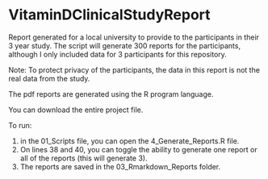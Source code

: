 # VitaminDClinicalStudyReport
Report generated for a local university to provide to the participants in their 3 year study. The script will generate 300 reports for the participants, although I only included data for 3 participants for this repository.

Note: To protect privacy of the participants, the data in this report is not the real data from the study.

The pdf reports are generated using the R program language.

You can download the entire project file. 

To run: 
1. in the 01_Scripts file, you can open the 4_Generate_Reports.R file.
2. On lines 38 and 40, you can toggle the ability to generate one report or all of the reports (this will generate 3).
3. The reports are saved in the 03_Rmarkdown_Reports folder.


